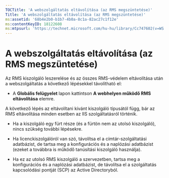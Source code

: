 ```yaml
---
TOCTitle: 'A webszolgáltatás eltávolítása (az RMS megszüntetése)'
Title: 'A webszolgáltatás eltávolítása (az RMS megszüntetése)'
ms:assetid: '68b4e2b0-b1b7-4b0a-8c1a-82ac27c1f12e'
ms:contentKeyID: 18122608
ms:mtpsurl: 'https://technet.microsoft.com/hu-hu/library/Cc747602(v=WS.10)'
---
```


A webszolgáltatás eltávolítása (az RMS megszüntetése)
=====================================================

Az RMS kiszolgáló leszerelése és az összes RMS-védelem eltávolítása után a webszolgáltatás a következő lépésekkel távolítható el:

-   A **Globális felügyelet** lapon kattintson **A webhelyen működő RMS eltávolítása** elemre.

A következő lépés az eltávolítani kívánt kiszolgáló típusától függ, bár az RMS eltávolítása minden esetben az IIS szolgáltatásról történik.

-   Ha a kiszolgáló egy fürt része (és a fürtön nem az utolsó kiszolgáló), nincs szükség további lépésekre.

-   Ha licenckiszolgálóról van szó, távolítsa el a címtár-szolgáltatási adatbázist, de tartsa meg a konfigurációs és a naplózási adatbázist (ezeket a továbbra is működő tanúsítási kiszolgáló használja).

-   Ha ez az utolsó RMS kiszolgáló a szervezetben, tartsa meg a konfigurációs és a naplózási adatbázist, de távolítsa el a szolgáltatás kapcsolódási pontját (SCP) az Active Directoryból.